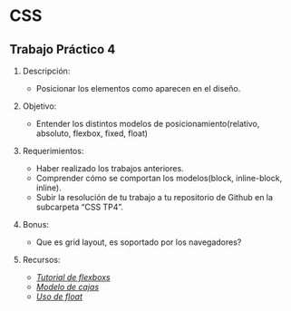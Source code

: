 CSS
==========

Trabajo Práctico 4
----------------------

1.  Descripción:
    -   Posicionar los elementos como aparecen en el diseño.

2.  Objetivo:
    -   Entender los distintos modelos de posicionamiento(relativo, absoluto, flexbox, fixed, float)

3.  Requerimientos:
    -   Haber realizado los trabajos anteriores.
    -   Comprender cómo se comportan los modelos(block, inline-block, inline).
    -   Subir la resolución de tu trabajo a tu repositorio de Github en la subcarpeta “CSS TP4”.

4.  Bonus:
    -   Que es grid layout, es soportado por los navegadores?

5.  Recursos:
    -   [*Tutorial de flexboxs*](https://css-tricks.com/snippets/css/a-guide-to-flexbox)
    -   [*Modelo de cajas*](https://www.youtube.com/watch?v=SKkKLi1wAos)
    -   [*Uso de float*](https://www.youtube.com/watch?v=reWSJ5wCf48)
